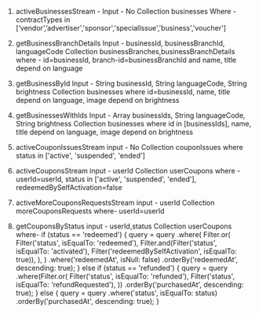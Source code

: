 1) activeBusinessesStream - 
	Input - No
	Collection businesses
	Where - contractTypes in [‘vendor’,’advertiser','sponsor','specialIssue','business','voucher']

2) getBusinessBranchDetails
	Input - businessId, businessBranchId, languageCode
	Collection businessBranches,businessBranchDetails
	where - id=businessId, branch-id=businessBranchId and name, title depend on language

3) getBusinessById
	Input - String businessId, String languageCode, String brightness
	Collection businesses
	where id=businessId, name, title depend on language, image depend on brightness

4) getBusinessesWithIds
	Input - Array businessIds, String languageCode, String brightness
	Collection businesses
	where id in [businessIds], name, title depend on language, image depend on brightness
	
5) activeCouponIssuesStream
    input - No
    Collection couponIssues
    where status in ['active', 'suspended', 'ended']
 
6) activeCouponsStream
	input - userId
	Collection userCoupons
	where - userId=userId, status in ['active', 'suspended', 'ended'], redeemedBySelfActivation=false

7) activeMoreCouponsRequestsStream
	input - userId
	Collection moreCouponsRequests
	where- userId=userId

8) getCouponsByStatus
	input - userId,status
	Collection userCoupons
	where-    if (status == 'redeemed') {
      query = query
          .where(
            Filter.or(
              Filter('status', isEqualTo: 'redeemed'),
              Filter.and(Filter('status', isEqualTo: 'activated'),
                  Filter('redeemedBySelfActivation', isEqualTo: true)),
            ),
          )
          .where('redeemedAt', isNull: false)
          .orderBy('redeemedAt', descending: true);
    } else if (status == 'refunded') {
      query = query
          .where(Filter.or(
            Filter('status', isEqualTo: 'refunded'),
            Filter('status', isEqualTo: 'refundRequested'),
          ))
          .orderBy('purchasedAt', descending: true);
    } else {
      query = query
          .where('status', isEqualTo: status)
          .orderBy('purchasedAt', descending: true);
    }				
	

  	

